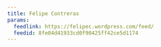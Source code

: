 ```yaml
---
title: Felipe Contreras
params:
  feedlink: https://felipec.wordpress.com/feed/
  feedid: 8fe04d41933cd0f90425ff42ce5d1174
---
```

